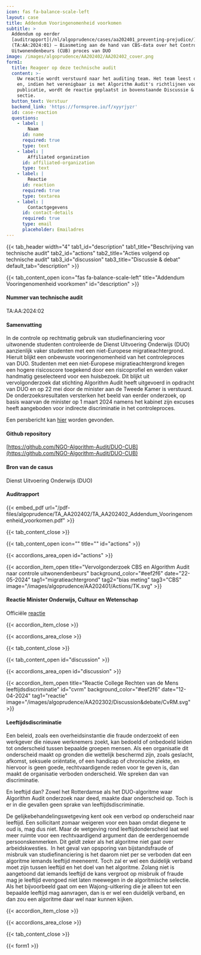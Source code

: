 ```yaml
---
icon: fas fa-balance-scale-left
layout: case
title: Addendum Vooringenomenheid voorkomen
subtitle: >
  Addendum op eerder
  [auditrapport](/nl/algoprudence/cases/aa202401_preventing-prejudice/)
  (TA:AA:2024:01) – Biasmeting aan de hand van CBS-data over het Controle
  Uitwonendenbeurs (CUB) proces van DUO 
image: /images/algoprudence/AA202402/AA202402_cover.png
form1:
  title: Reageer op deze technische audit
  content: >-
    Uw reactie wordt verstuurd naar het auditing team. Het team leest de reactie
    en, indien het verenigbaar is met Algorithm Audit's richtlijnen voor
    publicatie, wordt de reactie geplaatst in bovenstaande Discussie & debat
    sectie.
  button_text: Verstuur
  backend_link: 'https://formspree.io/f/xyyrjyzr'
  id: case-reaction
  questions:
    - label: |
        Naam
      id: name
      required: true
      type: text
    - label: |
        Affiliated organization
      id: affiliated-organization
      type: text
    - label: |
        Reactie
      id: reaction
      required: true
      type: textarea
    - label: |
        Contactgegevens
      id: contact-details
      required: true
      type: email
      placeholder: Emailadres
---
```


{{< tab_header width="4" tab1_id="description" tab1_title="Beschrijving van technische audit" tab2_id="actions" tab2_title="Acties volgend op technische audit" tab3_id="discussion" tab3_title="Discussie & debat" default_tab="description" >}}

{{< tab_content_open icon="fas fa-balance-scale-left" title="Addendum Vooringenomenheid voorkomen" id="description" >}}

#### Nummer van technische audit

TA:AA:2024:02

#### Samenvatting

In de controle op rechtmatig gebruik van studiefinanciering voor uitwonende studenten controleerde de Dienst Uitvoering Onderwijs (DUO) aanzienlijk vaker studenten met een niet-Europese migratieachtergrond. Hieruit blijkt een onbewuste vooringenomenheid van het controleproces van DUO. Studenten met een niet-Europese migratieachtergrond kregen een hogere risicoscore toegekend door een risicoprofiel en werden vaker handmatig geselecteerd voor een huisbezoek. Dit blijkt uit vervolgonderzoek dat stichting Algorithm Audit heeft uitgevoerd in opdracht van DUO en op 22 mei door de minister aan de Tweede Kamer is verstuurd. De onderzoeksresultaten versterken het beeld van eerder onderzoek, op basis waarvan de minister op 1 maart 2024 namens het kabinet zijn excuses heeft aangeboden voor indirecte discriminatie in het controleproces.

Een persbericht kan [hier](/nl/events/press_room/) worden gevonden.

#### Github repository

[https://github.com/NGO-Algorithm-Audit/DUO-CUB](https://github.com/NGO-Algorithm-Audit/DUO-CUB)

#### Bron van de casus

Dienst Uitvoering Onderwijs (DUO)

#### Auditrapport

{{< embed_pdf url="/pdf-files/algoprudence/TA_AA202402/TA_AA202402_Addendum_Vooringenomenheid_voorkomen.pdf" >}}

{{< tab_content_close >}}

{{< tab_content_open icon="" title="" id="actions" >}}

{{< accordions_area_open id="actions" >}}

{{< accordion_item_open title="Vervolgonderzoek CBS en Algorithm Audit naar controle uitwonendenbeurs" background_color="#eef2f6" date="22-05-2024" tag1="migratieachtergrond" tag2="bias meting" tag3="CBS" image="/images/algoprudence/AA202401/Actions/TK.svg" >}}

#### Reactie Minister Onderwijs, Cultuur en Wetenschap

Officiële <a href='https://www.tweedekamer.nl/kamerstukken/brieven_regering/detail?id=2024Z08699&did=2024D20430' target="_blank">reactie</a>

{{< accordion_item_close >}}

{{< accordions_area_close >}}

{{< tab_content_close >}}

{{< tab_content_open id="discussion" >}}

{{< accordions_area_open id="discussion" >}}

{{< accordion_item_open title="Reactie College Rechten van de Mens leeftijdsdiscriminatie" id="cvrm" background_color="#eef2f6" date="12-04-2024" tag1="reactie" image="/images/algoprudence/AA202302/Discussion&debate/CvRM.svg" >}}

#### Leeftijdsdiscriminatie

Een beleid, zoals een overheidsinstantie die fraude onderzoekt of een werkgever die nieuwe werknemers zoekt, kan bedoeld of onbedoeld leiden tot onderscheid tussen bepaalde groepen mensen. Als een organisatie dit onderscheid maakt op gronden die wettelijk beschermd zijn, zoals geslacht, afkomst, seksuele oriëntatie, of een handicap of chronische ziekte, en hiervoor is geen goede, rechtvaardigende reden voor te geven is, dan maakt de organisatie verboden onderscheid. We spreken dan van discriminatie. 

En leeftijd dan? Zowel het Rotterdamse als het DUO-algoritme waar Algorithm Audit onderzoek naar deed, maakte daar onderscheid op. Toch is er in die gevallen geen sprake van leeftijdsdiscriminatie. 

De gelijkebehandelingswetgeving kent ook een verbod op onderscheid naar leeftijd. Een sollicitant zomaar weigeren voor een baan omdat diegene te oud is, mag dus niet. Maar de wetgeving rond leeftijdonderscheid laat wel meer ruimte voor een rechtvaardigend argument dan de eerdergenoemde persoonskenmerken. Dit geldt zeker als het algoritme niet gaat over arbeidskwesties.  In het geval van opsporing van bijstandsfraude of misbruik van studiefinanciering is het daarom niet per se verboden dat een algoritme iemands leeftijd meeneemt. Toch zal er wel een duidelijk verband moet zijn tussen leeftijd en het doel van het algoritme. Zolang niet is aangetoond dat iemands leeftijd de kans vergroot op misbruik of fraude mag je leeftijd evengoed niet laten meewegen in de algoritmische selectie. Als het bijvoorbeeld gaat om een Wajong-uitkering die je alleen tot een bepaalde leeftijd mag aanvragen, dan is er wel een duidelijk verband, en dan zou een algoritme daar wel naar kunnen kijken.

{{< accordion_item_close >}}

{{< accordions_area_close >}}

{{< tab_content_close >}}

{{< form1 >}}
